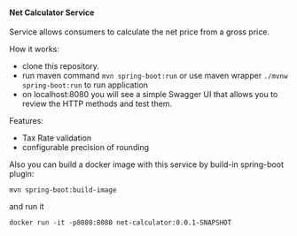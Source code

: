 #### Net Calculator Service

Service allows consumers to calculate the net price from a gross price.

How it works:
- clone this repository.
- run maven command `mvn spring-boot:run` 
  or use maven wrapper `./mvnw spring-boot:run` to run application
- on localhost:8080 you will see a simple Swagger UI that allows you to review the HTTP methods and test them.

Features:
- Tax Rate validation
- configurable precision of rounding 

Also you can build a docker image with this service by build-in spring-boot plugin:

`mvn spring-boot:build-image`

and run it

`docker run -it -p8080:8080 net-calculator:0.0.1-SNAPSHOT`